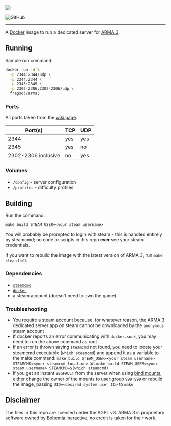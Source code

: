 ![](https://arma3guide.com/custom/images/Banner.jpg)

![GitHub](https://img.shields.io/github/license/FragSoc/arma3-docker?style=flat-square)

---

A [Docker](https://www.docker.com/) image to run a dedicated server for [ARMA 3](https://arma3.com/).

## Running

Sample run command:

```bash
docker run -d \
  -p 2344:2344/udp \
  -p 2344:2344 \
  -p 2345:2345 \
  -p 2302-2306:2302-2306/udp \
  fragsoc/arma3
```

### Ports

All ports taken from the [wiki page](https://community.bistudio.com/wiki/Arma_3_Dedicated_Server#Port_Forwarding).

Port(s) | TCP | UDP
---|---|---
2344 | yes | yes
2345 | yes | no
2302-2306 inclusive | no | yes

### Volumes

- `/config` - server configuration
- `/profiles` - difficulty profiles

## Building

Run the command:

```
make build STEAM_USER=<your steam username>
```

You will probably be prompted to login with steam - this is handled entirely by steamcmd; no code or scripts in this repo **ever** see your steam credentials.

If you want to rebuild the image with the latest version of ARMA 3, run `make clean` first.

### Dependencies

- [`steamcmd`](https://developer.valvesoftware.com/wiki/SteamCMD)
- [`docker`](https://www.docker.com/)
- a steam account (doesn't need to own the game)

### Troubleshooting

- You require a steam account because, for whatever reason, the ARMA 3 dedicated server app on steam cannot be downloaded by the `anonymous` steam account
- If docker reports an error communicating with `docker.sock`, you may need to run the above command as root
- If an error is thrown saying `steamcmd` not found, you need to locate your steamcmd executable (`which steamcmd`) and append it as a variable to the make command:
  `make build STEAM_USER=<your steam username> STEAMCMD=<your steamcmd location>`
  or:
  `make build STEAM_USER=<your steam username> STEAMCMD=$(which steamcmd)`
- If you get an instant `SEGFAULT` from the server when using [bind mounts](https://docs.docker.com/storage/bind-mounts/), either change the owner of the mounts to user:group `999:999` or rebuild the image, passing `UID=<desired system user ID>` to `make`

## Disclaimer

The files in this repo are licensed under the AGPL v3.
ARMA 3 is proprietary software owned by [Bohemia Ineractive](https://www.bohemia.net/), no credit is taken for their work.
